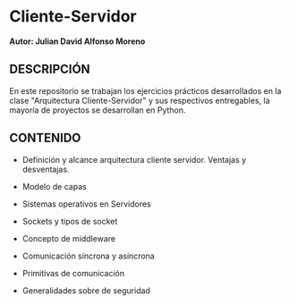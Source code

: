 # Cliente-Servidor

**Autor: Julian David Alfonso Moreno**

## DESCRIPCIÓN

En este repositorio se trabajan los ejercicios prácticos desarrollados en la clase "Arquitectura Cliente-Servidor" y sus respectivos entregables, la mayoría de proyectos se desarrollan en Python.

## CONTENIDO

- Definición y alcance arquitectura cliente servidor.
Ventajas y desventajas.

- Modelo de capas

- Sistemas operativos en Servidores

- Sockets y tipos de socket

- Concepto de middleware

- Comunicación síncrona y asíncrona

- Primitivas de comunicación

- Generalidades sobre de seguridad